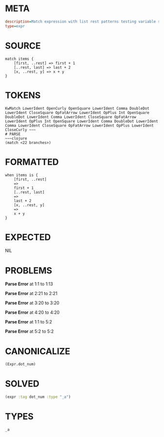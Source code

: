 # META
~~~ini
description=Match expression with list rest patterns testing variable scoping
type=expr
~~~
# SOURCE
~~~roc
match items {
    [first, ..rest] => first + 1
    [..rest, last] => last + 2
    [x, ..rest, y] => x + y
}
~~~
# TOKENS
~~~text
KwMatch LowerIdent OpenCurly OpenSquare LowerIdent Comma DoubleDot LowerIdent CloseSquare OpFatArrow LowerIdent OpPlus Int OpenSquare DoubleDot LowerIdent Comma LowerIdent CloseSquare OpFatArrow LowerIdent OpPlus Int OpenSquare LowerIdent Comma DoubleDot LowerIdent Comma LowerIdent CloseSquare OpFatArrow LowerIdent OpPlus LowerIdent CloseCurly ~~~
# PARSE
~~~clojure
(match <22 branches>)
~~~
# FORMATTED
~~~roc
when items is {
	[first, ..rest]
	=>
	first + 1
	[..rest, last]
	=>
	last + 2
	[x, ..rest, y]
	=>
	x + y
}
~~~
# EXPECTED
NIL
# PROBLEMS
**Parse Error**
at 1:1 to 1:13

**Parse Error**
at 2:21 to 2:21

**Parse Error**
at 3:20 to 3:20

**Parse Error**
at 4:20 to 4:20

**Parse Error**
at 1:1 to 5:2

**Parse Error**
at 5:2 to 5:2

# CANONICALIZE
~~~clojure
(Expr.dot_num)
~~~
# SOLVED
~~~clojure
(expr :tag dot_num :type "_a")
~~~
# TYPES
~~~roc
_a
~~~
